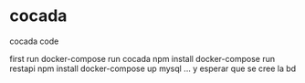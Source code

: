 # cocada
cocada code

first run
docker-compose run cocada npm install
docker-compose run restapi npm install
docker-compose up mysql ... y esperar que se cree la bd
